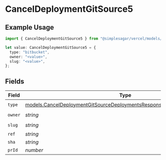 # CancelDeploymentGitSource5

## Example Usage

```typescript
import { CancelDeploymentGitSource5 } from "@simplesagar/vercel/models/canceldeploymentop.js";

let value: CancelDeploymentGitSource5 = {
  type: "bitbucket",
  owner: "<value>",
  slug: "<value>",
};
```

## Fields

| Field                                                                                                                                                        | Type                                                                                                                                                         | Required                                                                                                                                                     | Description                                                                                                                                                  |
| ------------------------------------------------------------------------------------------------------------------------------------------------------------ | ------------------------------------------------------------------------------------------------------------------------------------------------------------ | ------------------------------------------------------------------------------------------------------------------------------------------------------------ | ------------------------------------------------------------------------------------------------------------------------------------------------------------ |
| `type`                                                                                                                                                       | [models.CancelDeploymentGitSourceDeploymentsResponse200ApplicationJSONType](../models/canceldeploymentgitsourcedeploymentsresponse200applicationjsontype.md) | :heavy_check_mark:                                                                                                                                           | N/A                                                                                                                                                          |
| `owner`                                                                                                                                                      | *string*                                                                                                                                                     | :heavy_check_mark:                                                                                                                                           | N/A                                                                                                                                                          |
| `slug`                                                                                                                                                       | *string*                                                                                                                                                     | :heavy_check_mark:                                                                                                                                           | N/A                                                                                                                                                          |
| `ref`                                                                                                                                                        | *string*                                                                                                                                                     | :heavy_minus_sign:                                                                                                                                           | N/A                                                                                                                                                          |
| `sha`                                                                                                                                                        | *string*                                                                                                                                                     | :heavy_minus_sign:                                                                                                                                           | N/A                                                                                                                                                          |
| `prId`                                                                                                                                                       | *number*                                                                                                                                                     | :heavy_minus_sign:                                                                                                                                           | N/A                                                                                                                                                          |